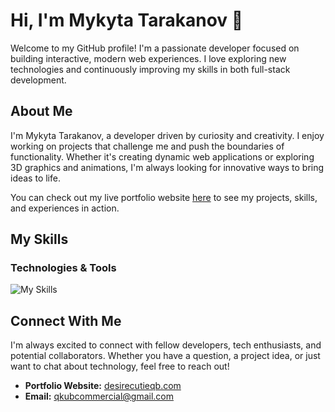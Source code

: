 # Hi, I'm Mykyta Tarakanov 👋

Welcome to my GitHub profile! I'm a passionate developer focused on building interactive, modern web experiences. I love exploring new technologies and continuously improving my skills in both full-stack development.

## About Me

I'm Mykyta Tarakanov, a developer driven by curiosity and creativity. I enjoy working on projects that challenge me and push the boundaries of functionality. Whether it's creating dynamic web applications or exploring 3D graphics and animations, I'm always looking for innovative ways to bring ideas to life.

You can check out my live portfolio website [here](https://desirecutieqb.com) to see my projects, skills, and experiences in action.

## My Skills

### Technologies & Tools
![My Skills](https://go-skill-icons.vercel.app/api/icons?i=typescript,nextjs,fastapi,angular,redux,stripe,tailwind,rxjs,threejs,shadcn,vite,prisma,dynamodb,nodejs,express,python,react,docker,aws,mongodb,sqlite,postgresql)

## Connect With Me

I'm always excited to connect with fellow developers, tech enthusiasts, and potential collaborators. Whether you have a question, a project idea, or just want to chat about technology, feel free to reach out!

- **Portfolio Website:** [desirecutieqb.com](https://desirecutieqb.com)
- **Email:** [qkubcommercial@gmail.com](mailto:qkubcommercial@gmail.com)

<!---
0QKub0/0QKub0 is a ✨ special ✨ repository because its `README.md` (this file) appears on your GitHub profile.
You can click the Preview link to take a look at your changes.
--->
